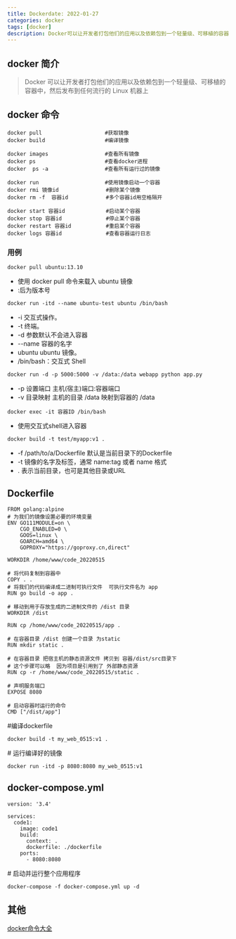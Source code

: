 ```yaml
---
title: Dockerdate: 2022-01-27
categories: docker
tags: [docker]
description: Docker可以让开发者打包他们的应用以及依赖包到一个轻量级、可移植的容器中
---
```


## docker 简介
> Docker 可以让开发者打包他们的应用以及依赖包到一个轻量级、可移植的容器中，然后发布到任何流行的 Linux 机器上

## docker 命令
```
docker pull                    #获取镜像
docker build                   #编译镜像   

docker images                  #查看所有镜像
docker ps                      #查看docker进程 
docker  ps -a                  #查看所有运行过的镜像

docker run                     #使用镜像启动一个容器
docker rmi 镜像id               #删除某个镜像
docker rm -f  容器id            #多个容器id用空格隔开

docker start 容器id             #启动某个容器
docker stop 容器id              #停止某个容器　
docker restart 容器id           #重启某个容器　
docker logs 容器id              #查看容器运行日志
```

### 用例
```
docker pull ubuntu:13.10  
```
- 使用 docker pull 命令来载入 ubuntu 镜像
- :后为版本号

```
docker run -itd --name ubuntu-test ubuntu /bin/bash
```
- -i 交互式操作。
- -t 终端。
- -d 参数默认不会进入容器
- --name 容器的名字
- ubuntu ubuntu 镜像。
- /bin/bash：交互式 Shell

```
docker run -d -p 5000:5000 -v /data:/data webapp python app.py
```
- -p 设置端口 主机(宿主)端口:容器端口
- -v 目录映射 主机的目录 /data 映射到容器的 /data

```
docker exec -it 容器ID /bin/bash
```
- 使用交互式shell进入容器

```
docker build -t test/myapp:v1 .
```
- -f /path/to/a/Dockerfile 默认是当前目录下的Dockerfile
- -t 镜像的名字及标签，通常 name:tag 或者 name 格式
- . 表示当前目录，也可是其他目录或URL

## Dockerfile
```
FROM golang:alpine
# 为我们的镜像设置必要的环境变量
ENV GO111MODULE=on \
    CGO_ENABLED=0 \
    GOOS=linux \
    GOARCH=amd64 \
	GOPROXY="https://goproxy.cn,direct"

WORKDIR /home/www/code_20220515

# 将代码复制到容器中
COPY . .
# 将我们的代码编译成二进制可执行文件  可执行文件名为 app
RUN go build -o app .

# 移动到用于存放生成的二进制文件的 /dist 目录
WORKDIR /dist

RUN cp /home/www/code_20220515/app .

# 在容器目录 /dist 创建一个目录 为static
RUN mkdir static .

# 在容器目录 把宿主机的静态资源文件 拷贝到 容器/dist/src目录下
# 这个步骤可以略  因为项目是引用到了 外部静态资源
RUN cp -r /home/www/code_20220515/static .

# 声明服务端口
EXPOSE 8080

# 启动容器时运行的命令
CMD ["/dist/app"]
```
\#编译dockerfile
```
docker build -t my_web_0515:v1 .
```

\# 运行编译好的镜像
```
docker run -itd -p 8080:8080 my_web_0515:v1
```   


## docker-compose.yml
```
version: '3.4'

services:
  code1:
    image: code1
    build:
      context: .
      dockerfile: ./dockerfile
    ports:
      - 8080:8080

```
\# 启动并运行整个应用程序
```
docker-compose -f docker-compose.yml up -d
```

## 其他

[docker命令大全](https://www.runoob.com/docker/docker-command-manual.html)